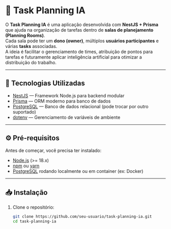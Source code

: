 # 🧠 Task Planning IA

O **Task Planning IA** é uma aplicação desenvolvida com **NestJS + Prisma** que ajuda na organização de tarefas dentro de **salas de planejamento (Planning Rooms)**.  
Cada sala pode ter um **dono (owner)**, múltiplos **usuários participantes** e várias **tasks** associadas.  
A ideia é facilitar o gerenciamento de times, atribuição de pontos para tarefas e futuramente aplicar inteligência artificial para otimizar a distribuição do trabalho.

---

## 🚀 Tecnologias Utilizadas
- [NestJS](https://nestjs.com/) — Framework Node.js para backend modular
- [Prisma](https://www.prisma.io/) — ORM moderno para banco de dados
- [PostgreSQL](https://www.postgresql.org/) — Banco de dados relacional (pode trocar por outro suportado)
- [dotenv](https://www.npmjs.com/package/dotenv) — Gerenciamento de variáveis de ambiente

---

## ⚙️ Pré-requisitos
Antes de começar, você precisa ter instalado:
- [Node.js](https://nodejs.org/) (>= 18.x)
- [npm](https://www.npmjs.com/) ou [yarn](https://yarnpkg.com/)
- [PostgreSQL](https://www.postgresql.org/) rodando localmente ou em container (ex: Docker)

---

## 📥 Instalação

1. Clone o repositório:
   ```bash
   git clone https://github.com/seu-usuario/task-planning-ia.git
   cd task-planning-ia
